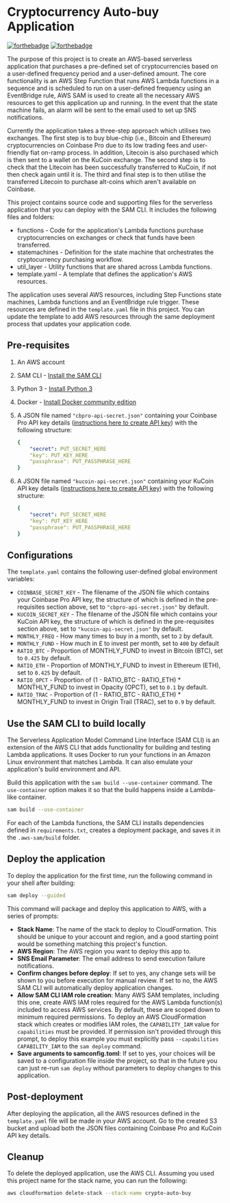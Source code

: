 # Cryptocurrency Auto-buy Application
[![forthebadge](https://forthebadge.com/images/badges/made-with-python.svg)](https://forthebadge.com) [![forthebadge](https://forthebadge.com/images/badges/designed-in-etch-a-sketch.svg)](https://forthebadge.com)

The purpose of this project is to create an AWS-based serverless application that purchases a pre-defined set of cryptocurrencies based on a user-defined frequency period and a user-defined amount. The core functionality is an AWS Step Function that runs AWS Lambda functions in a sequence and is scheduled to run on a user-defined frequency using an EventBridge rule, AWS SAM is used to create all the necessary AWS resources to get this application up and running. In the event that the state machine fails, an alarm will be sent to the email used to set up SNS notifications.

Currently the application takes a three-step approach which utilises two exchanges. The first step is to buy blue-chip (i.e., Bitcoin and Ethereum) cryptocurrencies on Coinbase Pro due to its low trading fees and user-friendly fiat on-ramp process. In addition, Litecoin is also purchased which is then sent to a wallet on the KuCoin exchange. The second step is to check that the Litecoin has been successfully transferred to KuCoin, if not then check again until it is.
The third and final step is to then utilise the transferred Litecoin to purchase alt-coins which aren't available on Coinbase.

This project contains source code and supporting files for the serverless application that you can deploy with the SAM CLI. It includes the following files and folders:

- functions - Code for the application's Lambda functions purchase cryptocurrencies on exchanges or check that funds have been transferred.
- statemachines - Definition for the state machine that orchestrates the cryptocurrency purchasing workflow.
- util_layer - Utility functions that are shared across Lambda functions.
- template.yaml - A template that defines the application's AWS resources.

The application uses several AWS resources, including Step Functions state machines, Lambda functions and an EventBridge rule trigger. These resources are defined in the `template.yaml` file in this project. You can update the template to add AWS resources through the same deployment process that updates your application code.

## Pre-requisites

1. An AWS account
2. SAM CLI - [Install the SAM CLI](https://docs.aws.amazon.com/serverless-application-model/latest/developerguide/serverless-sam-cli-install.html)
3. Python 3 - [Install Python 3](https://www.python.org/downloads/)
4. Docker - [Install Docker community edition](https://hub.docker.com/search/?type=edition&offering=community)
5. A JSON file named `"cbpro-api-secret.json"` containing your Coinbase Pro API key details ([instructions here to create API key](https://help.coinbase.com/en/pro/other-topics/api/how-do-i-create-an-api-key-for-coinbase-pro)) with the following structure:

    ```yaml
    {
        "secret": PUT_SECRET_HERE
        "key": PUT_KEY_HERE
        "passphrase": PUT_PASSPHRASE_HERE
    }
    ```
6. A JSON file named `"kucoin-api-secret.json"` containing your KuCoin API key details ([instructions here to create API key](https://www.kucoin.com/support/360015102174-How-to-Create-an-API)) with the following structure:

    ```yaml
    {
        "secret": PUT_SECRET_HERE
        "key": PUT_KEY_HERE
        "passphrase": PUT_PASSPHRASE_HERE
    }
    ```


## Configurations

The `template.yaml` contains the following user-defined global environment variables:

- `COINBASE_SECRET_KEY` - The filename of the JSON file which contains your Coinbase Pro API key, the structure of which is defined in the pre-requisites section above, set to `"cbpro-api-secret.json"` by default.
- `KUCOIN_SECRET_KEY` - The filename of the JSON file which contains your KuCoin API key, the structure of which is defined in the pre-requisites section above, set to `"kucoin-api-secret.json"` by default.
- `MONTHLY_FREQ` - How many times to buy in a month, set to `2` by default.
- `MONTHLY_FUND` - How much in £ to invest per month, set to `400` by default
- `RATIO_BTC` - Proportion of MONTHLY_FUND to invest in Bitcoin (BTC), set to `0.425` by default.
- `RATIO_ETH` - Proportion of MONTHLY_FUND to invest in Ethereum (ETH), set to `0.425` by default.
- `RATIO_OPCT` - Proportion of (1 - RATIO_BTC - RATIO_ETH) * MONTHLY_FUND to invest in Opacity (OPCT), set to `0.1` by default.
- `RATIO_TRAC` - Proportion of (1 - RATIO_BTC - RATIO_ETH) * MONTHLY_FUND to invest in Origin Trail (TRAC), set to `0.9` by default.

## Use the SAM CLI to build locally

The Serverless Application Model Command Line Interface (SAM CLI) is an extension of the AWS CLI that adds functionality for building and testing Lambda applications. It uses Docker to run your functions in an Amazon Linux environment that matches Lambda. It can also emulate your application's build environment and API.

Build this application with the `sam build --use-container` command. The `use-container` option makes it so that the build happens inside a Lambda-like container.

```bash
sam build --use-container
```

For each of the Lambda functions, the SAM CLI installs dependencies defined in `requirements.txt`, creates a deployment package, and saves it in the `.aws-sam/build` folder.

## Deploy the application

To deploy the application for the first time, run the following command in your shell after building:

```bash
sam deploy --guided
```

This command will package and deploy this application to AWS, with a series of prompts:

* **Stack Name**: The name of the stack to deploy to CloudFormation. This should be unique to your account and region, and a good starting point would be something matching this project's function.
* **AWS Region**: The AWS region you want to deploy this app to.
* **SNS Email Parameter**: The email address to send execution failure notifications.
* **Confirm changes before deploy**: If set to yes, any change sets will be shown to you before execution for manual review. If set to no, the AWS SAM CLI will automatically deploy application changes.
* **Allow SAM CLI IAM role creation**: Many AWS SAM templates, including this one, create AWS IAM roles required for the AWS Lambda function(s) included to access AWS services. By default, these are scoped down to minimum required permissions. To deploy an AWS CloudFormation stack which creates or modifies IAM roles, the `CAPABILITY_IAM` value for `capabilities` must be provided. If permission isn't provided through this prompt, to deploy this example you must explicitly pass `--capabilities CAPABILITY_IAM` to the `sam deploy` command.
* **Save arguments to samconfig.toml**: If set to yes, your choices will be saved to a configuration file inside the project, so that in the future you can just re-run `sam deploy` without parameters to deploy changes to this application.

## Post-deployment

After deploying the application, all the AWS resources defined in the `template.yaml` file will be made in your AWS account. Go to the created S3 bucket and upload both the JSON files containing Coinbase Pro and KuCoin API key details. 

## Cleanup

To delete the deployed application, use the AWS CLI. Assuming you used this project name for the stack name, you can run the following:

```bash
aws cloudformation delete-stack --stack-name crypto-auto-buy
```
